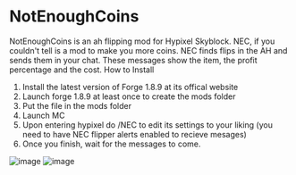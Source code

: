 # NotEnoughCoins
NotEnoughCoins is an ah flipping mod for Hypixel Skyblock. NEC, if you couldn't tell is a mod to make you more coins. NEC finds flips in the AH and sends them in your chat. These messages show the item, the profit percentage and the cost.
How to Install
1. Install the latest version of Forge 1.8.9 at its offical website
2. Launch forge 1.8.9 at least once to create the mods folder
3. Put the file in the mods folder
4. Launch MC
5. Upon entering hypixel do /NEC to edit its settings to your liking (you need to have NEC flipper alerts enabled to recieve mesages)
6. Once you finish, wait for the messages to come.


![image](https://user-images.githubusercontent.com/108932340/177980819-6a7d08ce-6dc9-4a5d-aa34-007f13d29ef9.png)
![image](https://user-images.githubusercontent.com/108932340/177980877-3eab5fe4-00d3-4173-aa63-4065387f40e9.png)

